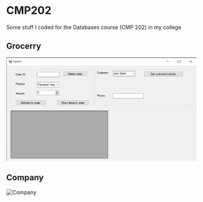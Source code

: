 # CMP202
Some stuff I coded for the Databases course (CMP 202) in my college

## Grocerry
<img src="https://raw.githubusercontent.com/aashrafh/CMP202/master/Grocery/Grocerry.PNG?token=AJYSGBY7JJFRW46F43J7M6C5YSLCO"
alt="Grocerry" />

## Company
<img src="https://media.giphy.com/media/Qtk62bEOoxNQVsePo5/giphy.gif"
alt="Company" />
